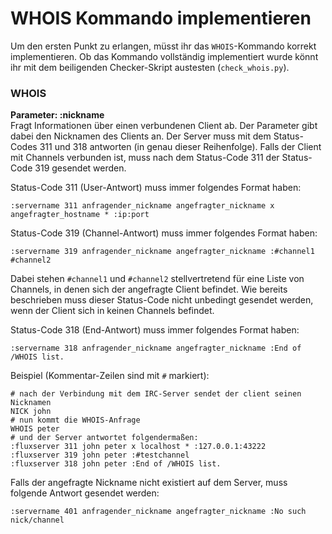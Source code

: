 # WHOIS Kommando implementieren
Um den ersten Punkt zu erlangen, müsst ihr das `WHOIS`-Kommando korrekt implementieren. Ob das Kommando vollständig implementiert wurde könnt ihr mit dem beiligenden Checker-Skript austesten (`check_whois.py`).


### WHOIS
**Parameter: :nickname**  
Fragt Informationen über einen verbundenen Client ab. Der Parameter gibt dabei den Nicknamen des Clients an. Der Server muss mit dem Status-Codes 311 und 318 antworten (in genau dieser Reihenfolge). Falls der Client mit Channels verbunden ist, muss nach dem Status-Code 311 der Status-Code 319 gesendet werden.

Status-Code 311 (User-Antwort) muss immer folgendes Format haben:
```
:servername 311 anfragender_nickname angefragter_nickname x angefragter_hostname * :ip:port
```

Status-Code 319 (Channel-Antwort) muss immer folgendes Format haben:
```
:servername 319 anfragender_nickname angefragter_nickname :#channel1 #channel2 
```
Dabei stehen `#channel1` und `#channel2` stellvertretend für eine Liste von Channels, in denen sich der angefragte Client befindet. Wie bereits beschrieben muss dieser Status-Code nicht unbedingt gesendet werden, wenn der Client sich in keinen Channels befindet.

Status-Code 318 (End-Antwort) muss immer folgendes Format haben:
```
:servername 318 anfragender_nickname angefragter_nickname :End of /WHOIS list.
```

Beispiel (Kommentar-Zeilen sind mit `#` markiert):
```
# nach der Verbindung mit dem IRC-Server sendet der client seinen Nicknamen
NICK john
# nun kommt die WHOIS-Anfrage
WHOIS peter
# und der Server antwortet folgendermaßen:
:fluxserver 311 john peter x localhost * :127.0.0.1:43222
:fluxserver 319 john peter :#testchannel
:fluxserver 318 john peter :End of /WHOIS list.
```

Falls der angefragte Nickname nicht existiert auf dem Server, muss folgende Antwort gesendet werden:
```
:servername 401 anfragender_nickname angefragter_nickname :No such nick/channel
```
